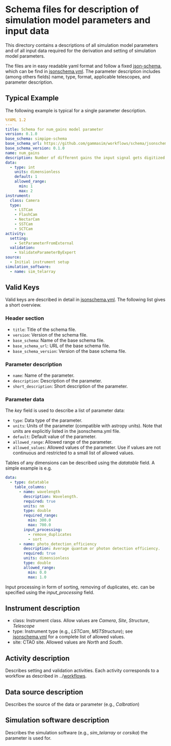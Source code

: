 # Schema files for description of simulation model parameters and input data

This directory contains a descriptions of all simulation model parameters and of all input data required for the derivation and setting of simulation model parameters.

The files are in easy readable yaml format and follow a fixed [json-schema](https://json-schema.org/), which can be find in [jsonschema.yml](./jsonschema.yml).
The parameter description includes (among others fields) name, type, format, applicable telescopes, and parameter description.

## Typical Example

The following example is typical for a single parameter description.

```yaml
%YAML 1.2
---
title: Schema for num_gains model parameter
version: 0.1.0
base_schema: simpipe-schema
base_schema_url: https://github.com/gammasim/workflows/schema/jsonschema.yml
base_schema_version: 0.1.0
name: num_gains
description: Number of different gains the input signal gets digitized.
data:
  - type: int
    units: dimensionless
    default: 1
    allowed_range:
      min: 1
      max: 2
instrument:
  class: Camera
  type:
    - LSTCam
    - FlashCam
    - NectarCam
    - SSTCam
    - SCTCam
activity:
  setting:
    - SetParameterFromExternal
  validation:
    - ValidateParameterByExpert
source:
  - Initial instrument setup
simulation_software:
  - name: sim_telarray
```

## Valid Keys

Valid keys are described in detail in [jsonschema.yml](./jsonschema.yml). The following list gives a short overview.

### Header section

- `title`: Title of the schema file.
- `version`: Version of the schema file.
- `base_schema`: Name of the base schema file.
- `base_schema_url`: URL of the base schema file.
- `base_schema_version`: Version of the base schema file.

### Parameter description

- `name`: Name of the parameter.
- `description`: Description of the parameter.
- `short_description`: Short description of the parameter.

### Parameter data

The *key* field is used to describe a list of parameter data:

- `type`: Data type of the parameter.
- `units`: Units of the parameter (compatible with astropy units). Note that units are explicitly listed in the jsonschema.yml file.
- `default`: Default value of the parameter.
- `allowed_range`: Allowed range of the parameter.
- `allowed_values`: Allowed values of the parameter. Use if values are not continuous and restricted to a small list of allowed values.

Tables of any dimensions can be described using the *datatable* field. A simple example is e.g.

```yaml
data:
  - type: datatable
    table_columns:
      - name: wavelength
        description: Wavelength.
        required: true
        units: nm
        type: double
        required_range:
          min: 300.0
          max: 700.0
        input_processing:
          - remove_duplicates
          - sort
      - name: photo_detection_efficiency
        description: Average quantum or photon detection efficiency.
        required: true
        units: dimensionless
        type: double
        allowed_range:
          min: 0.0
          max: 1.0
```

Input processing in form of sorting, removing of duplicates, etc. can be specified using the *input_processing* field.

## Instrument description

- class: Instrument class. Allow values are *Camera*, *Site*, *Structure*, *Telescope*
- type: Instrument type (e.g., *LSTCam*, *MSTStructure*); see [jsonschema.yml](./jsonschema.yml) for a complete list of allowed values.
- site: CTAO site. Allowed values are *North* and *South*.

## Activity description

Describes setting  and validation activities. Each activity corresponds to a workflow as described in ../[workflows](../workflows).

## Data source description

Describes the source of the data or parameter (e.g., *Calbration*)

## Simulation software description

Describes the simulation software (e.g., *sim_telarray* or *corsika*) the parameter is used for.
